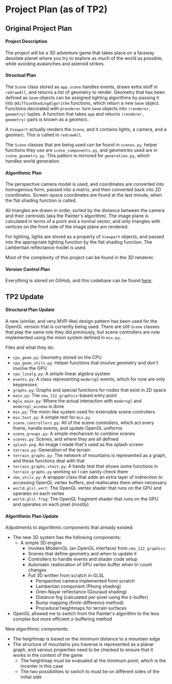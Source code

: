 # Project Plan (as of TP2)

## Original Project Plan

#### Project Description

The project will be a 3D adventure game that takes place on a faraway desolate planet where you try to explore as much of the world as possible, while avoiding avalanches and asteroid strikes. 

#### Structual Plan

The `Scene` class stored as `app.scene` handles events, draws extra stuff in `redrawAll`, and returns a list of geometry to render. Geometry that has been defined as `Geom` objects can be assigned lighting algorithms by passing it into `@diffuseShadingAlgorithm` functions, which return a new `Geom` object. Functions decorated with `@renderer` turn `Geom` objects into `(renderer, geometry)` tuples. A function that takes `app` and returns `(renderer, geometry)` pairs is known as a geomsrc.

A `Viewport` actually renders the `Scene`, and it contains lights, a camera, and a geomsrc. This is called in `redrawAll`.

The `Scene` classes that are being used can be found in `scenes.py`, helper functions they use are `scene_components.py`, and geometries used are in `scene_geometry.py`. This pattern is mirrored for `generation.py`, which handles world generation. 

#### Algorithmic Plan

The perspective camera model is used, and coordinates are converted into homogenous form, passed into a matrix, and then converted back into 2D coordinates. Screen-space coordinates are found at the last minute, when the flat shading function is called. 

All triangles are drawn in order, sorted by the distance between the camera and their centroids (aka the Painter's algorithm). The image plane is calculated in terms of a point and a normal vector, and only triangles with vertices on the front side of the image plane are rendered. 

For lighting, lights are stored as a property of `Viewport` objects, and passed into the appropriate lighting function by the flat shading function. The Lambertian reflectance model is used.

Most of the complexity of this project can be found in the 3D renderer.

#### Version Control Plan

Everything is stored on GitHub, and this codebase can be found [here](https://github.com/HktOverload/Garbage3D).

## TP2 Update

#### Structural Plan Update

A new (similar, and very MVP-like) design pattern has been used for the OpenGL version that is currently being used. There are still `Scene` classes that play the same role they did previously, but scene controllers are now implemented using the mixin system defined in `mix.py`. 

Files and what they do:
- `cpu_geom.py`: Geometry stored on the CPU
- `cpu_geom_utils.py`: Helper functions that involve geometry and don't involve the GPU
- `cpu_linalg.py`: A simple linear algebra system
- `events.py`: A class representing `moderngl` events, which for now are only keypresses
- `graphs.py`: Graphs and special functions for nodes that exist in 2D space
- `main.py`: The `cmu_112_graphics`-based entry point
- `mglw_main.py`: Where the actual interaction with `moderngl` and `moderngl_window` is done
- `mix.py`: The mixin-like system used for extensible scene controllers
- `mix.test.py`: A simple test for `mix.py`
- `scene_controllers.py`: All of the scene controllers, which act every frame, handle events, and update OpenGL uniforms
- `scene_groups.py`: A simple mechanism to combine scenes
- `scenes.py`: Scenes, and where they are all defined
- `splash.png`: An image I made that's used as the splash screen
- `terrain.py`: Generation of the terrain
- `terrain_graphs.py`: The network of mountains is represented as a graph, and these functions deal with that
- `terrain_graphs.vtest.py`: A handy test that shows some functions in `terrain_graphs.py` working so I can sanity check them
- `vbo_utils.py`: A wrapper class that adds an extra layer of indirection to accessing OpenGL vertex buffers, and reallocates them when necessary
- `world.glsl.vert`: The OpenGL vertex shader that runs on the GPU and operates on each vertex
- `world.glsl.frag`: The OpenGL fragment shader that runs on the GPU and operates on each pixel (mostly)

#### Algorithmic Plan Update

Adjustments to algorithmic components that already existed:
- The new 3D system has the following components:
  - A simple 3D engine
    - Invokes ModernGL (an OpenGL interface) from `cmu_112_graphics`
    - Scenes that define geometry and when to update it
    - Controllers to handle events and shader code setup
    - Automatic reallocation of GPU vertex buffer when tri count changes
    - Full 3D written from scratch in GLSL
        - Perspective camera implemented from scratch
        - Lambertian component (Phong shading) 
        - Oren-Nayar reflectance (Gouraud shading)
        - Distance fog (calculated per-pixel using the z-buffer)
        - Bump mapping (finite-difference method)
        - Procedural heightmaps for terrain surfaces
- OpenGL allowed me to switch from the Painter's algorithm to the less complex but more efficient z-buffering method

New algorithmic components:
- The heightmap is based on the minimum distance to a mountain edge
- The structure of mountains you traverse is represented as a planar graph, and various properties need to be checked to ensure that it works in the context of the game
  - The heightmap must be evaluated at the minimum point, which is the incenter in this case
  - The two possibilities to switch to must be on different sides of the initial side
